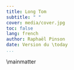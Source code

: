 ```yaml
---
title: Long Tom
subtitle: " "
cover: media/cover.jpg
toc: false
lang: french
author: Raphaël Pinson
date: Version du \today
...
```


\mainmatter
